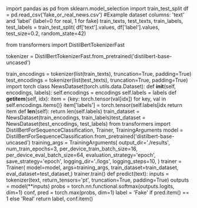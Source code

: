  import pandas as pd
from sklearn.model_selection import train_test_split
df = pd.read_csv('fake_or_real_news.csv')
#Example dataset columns: 'text' and 'label' (label=0 for real, 1 for fake)
train_texts, test_texts, train_labels, test_labels = train_test_split(
    df['text'].values, df['label'].values, test_size=0.2, random_state=42)

from transformers import DistilBertTokenizerFast

tokenizer = DistilBertTokenizerFast.from_pretrained('distilbert-base-uncased')

train_encodings = tokenizer(list(train_texts), truncation=True, padding=True)
test_encodings = tokenizer(list(test_texts), truncation=True, padding=True)
import torch
class NewsDataset(torch.utils.data.Dataset):
    def __init__(self, encodings, labels):
        self.encodings = encodings
        self.labels = labels
  def __getitem__(self, idx):
        item = {key: torch.tensor(val[idx]) for key, val in self.encodings.items()}
        item['labels'] = torch.tensor(self.labels[idx
     return item
def __len__(self):
        return len(self.labels)
train_dataset = NewsDataset(train_encodings, train_labels)test_dataset = NewsDataset(test_encodings, test_labels)
from transformers import DistilBertForSequenceClassification, Trainer, TrainingArguments
model = DistilBertForSequenceClassification.from_pretrained('distilbert-base-uncased')
training_args = TrainingArguments(
    output_dir='./results',
    num_train_epochs=3,
    per_device_train_batch_size=16,
    per_device_eval_batch_size=64,
    evaluation_strategy='epoch',
    save_strategy='epoch',
    logging_dir='./logs',
    logging_steps=10,
)
trainer = Trainer(
    model=model,
    args=training_args,
    train_dataset=train_dataset,
    eval_dataset=test_dataset,)
trainer.train()
def predict(text):
    inputs = tokenizer(text, return_tensors='pt', truncation=True, padding=True)
    outputs = model(**inputs)
    probs = torch.nn.functional.softmax(outputs.logits, dim=1)
    conf, pred = torch.max(probs, dim=1)
    label = 'Fake' if pred.item() == 1 else 'Real'
    return label, conf.item()
 
